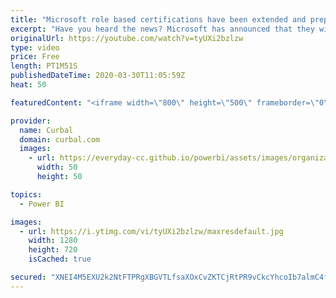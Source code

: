 ```yaml
---
title: "Microsoft role based certifications have been extended and prepare with me for 70-778 exam!"
excerpt: "Have you heard the news? Microsoft has announced that they will extend the MCSA, MCSD, MCSE role based certifications due to corona virus outbreak and made some other changes to the certification process.  In this video we will cover all that and more: Extending Microsoft role based certifications announcement:"
originalUrl: https://youtube.com/watch?v=tyUXi2bzlzw
type: video
price: Free
length: PT1M51S
publishedDateTime: 2020-03-30T11:05:59Z
heat: 50

featuredContent: "<iframe width=\"800\" height=\"500\" frameborder=\"0\" src=\"https://www.youtube.com/embed/tyUXi2bzlzw\" allow=\"accelerometer; autoplay; encrypted-media; gyroscope; picture-in-picture\" allowfullscreen></iframe>"

provider:
  name: Curbal
  domain: curbal.com
  images:
    - url: https://everyday-cc.github.io/powerbi/assets/images/organizations/curbal.com-50x50.jpg
      width: 50
      height: 50

topics:
  - Power BI

images:
  - url: https://i.ytimg.com/vi/tyUXi2bzlzw/maxresdefault.jpg
    width: 1280
    height: 720
    isCached: true

secured: "XNEI4M5EXU2k2NtFTPRgXBGVTLfsaXOxCvZKTCjRtPR9vCkcYhcoIb7almC4fKtx4HdEY5Wjvj4GRMcalAXb2+eLA8/WsBRZbEteUsgA37g2jMlj9FaRRbeFE03loSzDsQliNvDEH0LIaLxi+n/UWSAHgPApHiAv9Qe9UP5eUFH98scC4rHkH5otdxcqz3CiSlt9Fbf+Q6v9je6AHOc8uWwIO/ILDGeLbTor7fbCLpGnm4WFJZkdAN0PdfDw/T8ZME2V2/hdbSHi0TtCI/q7A40qWdbBT8LzoTcx6DI5a5/gWtRu0SyugDoABaovG4kN9X9ed1V2cIOT7CsDzJA76WwkO84dP2wDKQ4XOBpkFCdQxDG8q9a+CHkuA1ZOSSXQQ+TmSduDMw4jiEPWyjZN1L6j0BM4wOY4kdck5WAId54=;q598T0H9xNCliOnWrK//Aw=="
---
```


